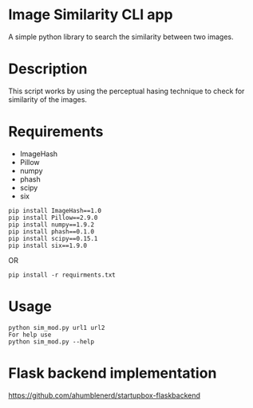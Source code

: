# Image Similarity CLI app

A simple python library to search the similarity between two images.

# Description

This script works by using the perceptual hasing technique to check for similarity of the images.

# Requirements

- ImageHash
- Pillow
- numpy
- phash
- scipy
- six
```
pip install ImageHash==1.0
pip install Pillow==2.9.0
pip install numpy==1.9.2
pip install phash==0.1.0
pip install scipy==0.15.1
pip install six==1.9.0
```

OR 
```
pip install -r requirments.txt
```
# Usage

```
python sim_mod.py url1 url2
For help use
python sim_mod.py --help
```

# Flask backend implementation 

https://github.com/ahumblenerd/startupbox-flaskbackend
